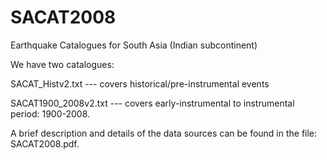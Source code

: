 # SACAT2008
Earthquake Catalogues for South Asia (Indian subcontinent)

We have two catalogues: 

SACAT_Histv2.txt     --- covers historical/pre-instrumental events

SACAT1900_2008v2.txt --- covers early-instrumental to instrumental period: 1900-2008.

A brief description and details of the data sources can be found in the file: SACAT2008.pdf.
